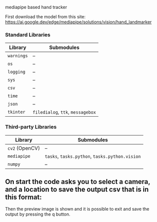 mediapipe based hand tracker

First download the model from this site: https://ai.google.dev/edge/mediapipe/solutions/vision/hand_landmarker

### Standard Libraries
| Library   | Submodules |
|-----------|------------|
| `warnings` | – |
| `os`       | – |
| `logging`  | – |
| `sys`      | – |
| `csv`      | – |
| `time`     | – |
| `json`     | – |
| `tkinter`  | `filedialog`, `ttk`, `messagebox` |

### Third-party Libraries
| Library   | Submodules |
|-----------|------------|
| `cv2` (OpenCV) | – |
| `mediapipe` | `tasks`, `tasks.python`, `tasks.python.vision` |
| `numpy` | – |

On start the code asks you to select a camera, and a location to save the output csv
that is in this format:
---

Then the preview image is shown and it is possible to exit and save the output by pressing the q button.
